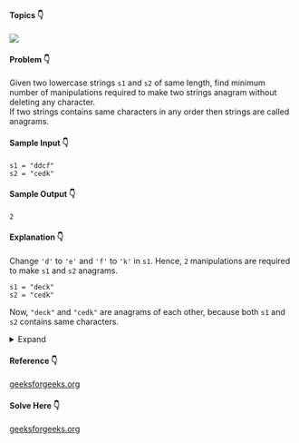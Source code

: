 #### Topics :point_down:
![](https://img.shields.io/badge/-string-wheat)

#### Problem :point_down:
Given two lowercase strings `s1` and `s2` of same length, find minimum number of manipulations required to make two strings anagram without deleting any character.  
If two strings contains same characters in any order then strings are called anagrams.

#### Sample Input :point_down:
```
s1 = "ddcf"
s2 = "cedk"
```
#### Sample Output :point_down:
```
2
```
#### Explanation :point_down:
Change `'d'` to `'e'` and `'f'` to `'k'` in `s1`. Hence, `2` manipulations are required to make `s1` and `s2` anagrams.
```
s1 = "deck"
s2 = "cedk"
```
Now, `"deck"` and `"cedk"` are anagrams of each other, because both `s1` and `s2` contains same characters.

<details>
<summary>Expand</summary>

#### Python :point_down:
```py
def solve(s1, s2):  
    count = 0
    char_count = [0] * 26
   
    for i in range(len(s1)):  
        char_count[ord(s1[i]) - ord('a')] += 1

    for i in range(len(s2)):  
        char_count[ord(s2[i]) - ord('a')] -= 1
        if (char_count[ord(s2[i]) - ord('a')] < 0) : 
            count += 1
  
    return count
```
#### Time Complexity :point_down:
```
O(n)
```
#### Space Complexity :point_down:
```
O(1)
```
</details>

#### Reference :point_down:
[geeksforgeeks.org](https://www.geeksforgeeks.org/minimum-number-of-manipulations-required-to-make-two-strings-anagram-without-deletion-of-character/)

#### Solve Here :point_down:
[geeksforgeeks.org](https://practice.geeksforgeeks.org/problems/min-manipulations-to-make-strings-anagram/0)
